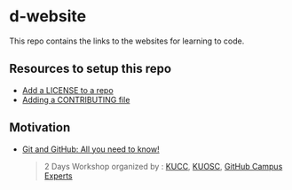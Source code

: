 # d-website
This repo contains the links to the websites for learning to code.

## Resources to setup this repo
- [Add a LICENSE to a repo](https://docs.github.com/en/communities/setting-up-your-project-for-healthy-contributions/adding-a-license-to-a-repository)
- [Adding a CONTRIBUTING file](https://docs.github.com/en/communities/setting-up-your-project-for-healthy-contributions/setting-guidelines-for-repository-contributors#adding-a-contributing-file)

## Motivation
- [Git and GitHub: All you need to know! ](https://industrious-tuberose-3eb.notion.site/Git-and-GitHub-All-you-need-to-know-ac90135fcdc6440e90603f391156f8ac)
  >2 Days Workshop organized by : [KUCC](https://github.com/kucc1997), [KUOSC](http://kucc.ku.edu.np/kuosc/), [GitHub Campus Experts](https://githubcampus.expert/)
